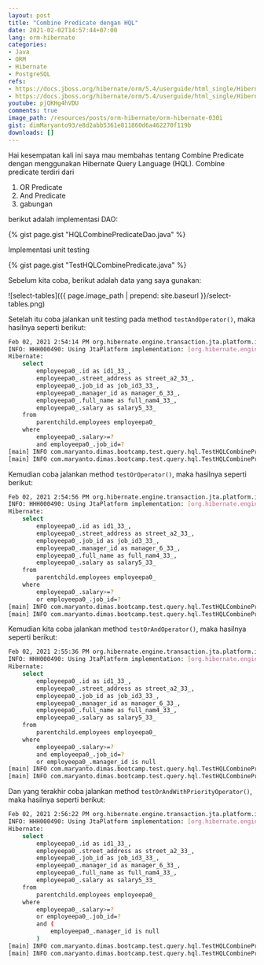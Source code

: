 ```yaml
---
layout: post
title: "Combine Predicate dengan HQL"
date: 2021-02-02T14:57:44+07:00
lang: orm-hibernate
categories:
- Java
- ORM
- Hibernate
- PostgreSQL
refs: 
- https://docs.jboss.org/hibernate/orm/5.4/userguide/html_single/Hibernate_User_Guide.html#hql-and-predicate
- https://docs.jboss.org/hibernate/orm/5.4/userguide/html_single/Hibernate_User_Guide.html#hql-or-predicate
youtube: pjQKHg4hVDU
comments: true
image_path: /resources/posts/orm-hibernate/orm-hibernate-030i
gist: dimMaryanto93/e8d2abb5361e811860d6a462270f119b
downloads: []
---
```


Hai kesempatan kali ini saya mau membahas tentang Combine Predicate dengan menggunakan Hibernate Query Language (HQL). Combine predicate terdiri dari 

1. OR Predicate
2. And Predicate
3. gabungan

berikut adalah implementasi DAO:

{% gist page.gist "HQLCombinePredicateDao.java" %}

Implementasi unit testing

{% gist page.gist "TestHQLCombinePredicate.java" %}

Sebelum kita coba, berikut adalah data yang saya gunakan:

![select-tables]({{ page.image_path | prepend: site.baseurl }}/select-tables.png)

Setelah itu coba jalankan unit testing pada method `testAndOperator()`, maka hasilnya seperti berikut:

```bash
Feb 02, 2021 2:54:14 PM org.hibernate.engine.transaction.jta.platform.internal.JtaPlatformInitiator initiateService
INFO: HHH000490: Using JtaPlatform implementation: [org.hibernate.engine.transaction.jta.platform.internal.NoJtaPlatform]
Hibernate: 
    select
        employeepa0_.id as id1_33_,
        employeepa0_.street_address as street_a2_33_,
        employeepa0_.job_id as job_id3_33_,
        employeepa0_.manager_id as manager_6_33_,
        employeepa0_.full_name as full_nam4_33_,
        employeepa0_.salary as salary5_33_ 
    from
        parentchild.employees employeepa0_ 
    where
        employeepa0_.salary>=? 
        and employeepa0_.job_id=?
[main] INFO com.maryanto.dimas.bootcamp.test.query.hql.TestHQLCombinePredicate - data: [Muhamad Yusuf, Prima, Insan]
[main] INFO com.maryanto.dimas.bootcamp.test.query.hql.TestHQLCombinePredicate - destroy hibernate session!
```

Kemudian coba jalankan method `testOrOperator()`, maka hasilnya seperti berikut:

```bash
Feb 02, 2021 2:54:56 PM org.hibernate.engine.transaction.jta.platform.internal.JtaPlatformInitiator initiateService
INFO: HHH000490: Using JtaPlatform implementation: [org.hibernate.engine.transaction.jta.platform.internal.NoJtaPlatform]
Hibernate: 
    select
        employeepa0_.id as id1_33_,
        employeepa0_.street_address as street_a2_33_,
        employeepa0_.job_id as job_id3_33_,
        employeepa0_.manager_id as manager_6_33_,
        employeepa0_.full_name as full_nam4_33_,
        employeepa0_.salary as salary5_33_ 
    from
        parentchild.employees employeepa0_ 
    where
        employeepa0_.salary>=? 
        or employeepa0_.job_id=?
[main] INFO com.maryanto.dimas.bootcamp.test.query.hql.TestHQLCombinePredicate - data: [Dimas Maryanto, Muhamad Yusuf, Prima, Insan, Hari Sapto Adi, Abdul, Dea, Putri]
[main] INFO com.maryanto.dimas.bootcamp.test.query.hql.TestHQLCombinePredicate - destroy hibernate session!
```

Kemudian kita coba jalankan method `testOrAndOperator()`, maka hasilnya seperti berikut:

```bash
Feb 02, 2021 2:55:36 PM org.hibernate.engine.transaction.jta.platform.internal.JtaPlatformInitiator initiateService
INFO: HHH000490: Using JtaPlatform implementation: [org.hibernate.engine.transaction.jta.platform.internal.NoJtaPlatform]
Hibernate: 
    select
        employeepa0_.id as id1_33_,
        employeepa0_.street_address as street_a2_33_,
        employeepa0_.job_id as job_id3_33_,
        employeepa0_.manager_id as manager_6_33_,
        employeepa0_.full_name as full_nam4_33_,
        employeepa0_.salary as salary5_33_ 
    from
        parentchild.employees employeepa0_ 
    where
        employeepa0_.salary>=? 
        and employeepa0_.job_id=? 
        or employeepa0_.manager_id is null
[main] INFO com.maryanto.dimas.bootcamp.test.query.hql.TestHQLCombinePredicate - data: [Muhamad Yusuf, Prima, Insan, Hari Sapto Adi, Dea, Putri]
[main] INFO com.maryanto.dimas.bootcamp.test.query.hql.TestHQLCombinePredicate - destroy hibernate session!
```

Dan yang terakhir coba jalankan method `testOrAndWithPriorityOperator()`, maka hasilnya seperti berikut:

```bash
Feb 02, 2021 2:56:22 PM org.hibernate.engine.transaction.jta.platform.internal.JtaPlatformInitiator initiateService
INFO: HHH000490: Using JtaPlatform implementation: [org.hibernate.engine.transaction.jta.platform.internal.NoJtaPlatform]
Hibernate: 
    select
        employeepa0_.id as id1_33_,
        employeepa0_.street_address as street_a2_33_,
        employeepa0_.job_id as job_id3_33_,
        employeepa0_.manager_id as manager_6_33_,
        employeepa0_.full_name as full_nam4_33_,
        employeepa0_.salary as salary5_33_ 
    from
        parentchild.employees employeepa0_ 
    where
        employeepa0_.salary>=? 
        or employeepa0_.job_id=? 
        and (
            employeepa0_.manager_id is null
        )
[main] INFO com.maryanto.dimas.bootcamp.test.query.hql.TestHQLCombinePredicate - data: [Dimas Maryanto, Muhamad Yusuf, Prima, Insan, Hari Sapto Adi, Dea, Putri]
[main] INFO com.maryanto.dimas.bootcamp.test.query.hql.TestHQLCombinePredicate - destroy hibernate session!
```